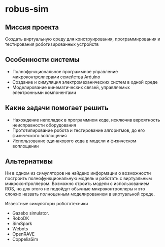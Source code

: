 # robus-sim

## Миссия проекта
Создать виртуальную среду для конструирования, программирования и тестирования роботизированных устройств

## Особенности системы
- Полнофункциональное программное управление микроконтроллерами семейства Arduino
- Создание и симуляция электромеханических систем в одной среде
- Моделирование кинематических связей, управляемых электронными компонентами

## Какие задачи помогает решить
- Нахождение неполадок в программном коде, исключив вероятность неисправности оборудования
- Прототипирование робота и тестирование алгоритмов, до его физического воплощения
- Использование одинакового кода в модели и физическом воплощении

## Альтернативы
Ни в одном из симуляторов не найдено информации о возможности построить полнофункциональную модель и работать с виртуальным микроконтроллером. 
Возможно строить модели с использованием ROS, но для этого не подойдут обычные микроконтроллеры и это сложно назвать полноценным моделированием в виртуальной среде. 

Известные симуляторы робототехники
- Gazebo simulator. 
- RoboDK
- SimSpark
- Webots
- OpenRAVE
- CoppeliaSim
